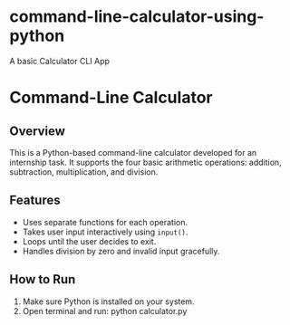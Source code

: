 # command-line-calculator-using-python
A basic Calculator CLI App

# Command-Line Calculator

## Overview

This is a Python-based command-line calculator developed for an internship task. It supports the four basic arithmetic operations: addition, subtraction, multiplication, and division.

## Features

- Uses separate functions for each operation.
- Takes user input interactively using `input()`.
- Loops until the user decides to exit.
- Handles division by zero and invalid input gracefully.

## How to Run

1. Make sure Python is installed on your system.
2. Open terminal and run:   python calculator.py
